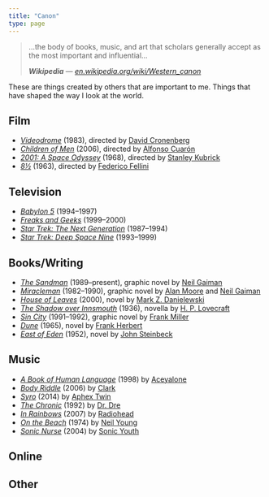 ```yaml
---
title: "Canon"
type: page
---
```


> …the body of books, music, and art that scholars generally accept as the most important and influential…
>
> ***Wikipedia*** — <cite>[en.wikipedia.org/wiki/Western\_canon][1]</cite>

These are things created by others that are important to me. Things that have shaped the way I look at the world.

## Film

- <cite>[Videodrome][2]</cite> (1983), directed by [David Cronenberg][3]
- <cite>[Children of Men][4]</cite> (2006), directed by [Alfonso Cuarón][5]
- <cite>[2001: A Space Odyssey][6]</cite> (1968), directed by [Stanley Kubrick][7]
- <cite>[8½][8]</cite> (1963), directed by [Federico Fellini][9]

## Television

- <cite>[Babylon 5][10]</cite> (1994–1997)
- <cite>[Freaks and Geeks][11]</cite> (1999–2000)
- <cite>[Star Trek: The Next Generation][12]</cite> (1987–1994)
- <cite>[Star Trek: Deep Space Nine][13]</cite> (1993–1999)

## Books/Writing

- <cite>[The Sandman][14]</cite> (1989–present), graphic novel by [Neil Gaiman][15]
- <cite>[Miracleman][16]</cite> (1982–1990), graphic novel by [Alan Moore][17] and [Neil Gaiman][18]
- <cite>[House of Leaves][19]</cite> (2000), novel by [Mark Z. Danielewski][20]
- <cite>[The Shadow over Innsmouth][21]</cite> (1936), novella by [H. P. Lovecraft][22]
- <cite>[Sin City][23]</cite> (1991–1992), graphic novel by [Frank Miller][24]
- <cite>[Dune][25]</cite> (1965), novel by [Frank Herbert][26]
- <cite>[East of Eden][27]</cite> (1952), novel by [John Steinbeck][28]

## Music

- <cite>[A Book of Human Language][29]</cite> (1998) by [Aceyalone][30]
- <cite>[Body Riddle][31]</cite> (2006) by [Clark][32]
- <cite>[Syro]()</cite> (2014) by [Aphex Twin][34]
- <cite>[The Chronic][35]</cite> (1992) by [Dr. Dre][36]
- <cite>[In Rainbows][37]</cite> (2007) by [Radiohead][38]
- <cite>[On the Beach][39]</cite> (1974) by [Neil Young][40]
- <cite>[Sonic Nurse][41]</cite> (2004) by [Sonic Youth][42]

## Online

## Other

[1]:	https://en.wikipedia.org/wiki/Western_canon
[2]:	https://en.wikipedia.org/wiki/Videodrome
[3]:	https://en.wikipedia.org/wiki/David_Cronenberg
[4]:	https://en.wikipedia.org/wiki/Children_of_Men
[5]:	https://en.wikipedia.org/wiki/Alfonso_Cuar%C3%B3n
[6]:	https://en.wikipedia.org/wiki/2001:_A_Space_Odyssey_(film)
[7]:	https://en.wikipedia.org/wiki/Stanley_Kubrick
[8]:	https://en.wikipedia.org/wiki/8%C2%BD
[9]:	https://en.wikipedia.org/wiki/Federico_Fellini
[10]:	https://en.wikipedia.org/wiki/Babylon_5
[11]:	https://en.wikipedia.org/wiki/Freaks_and_Geeks
[12]:	https://en.wikipedia.org/wiki/Star_Trek:_The_Next_Generation
[13]:	https://en.wikipedia.org/wiki/Star_Trek:_Deep_Space_Nine
[14]:	https://en.wikipedia.org/wiki/The_Sandman_(Vertigo)
[15]:	https://en.wikipedia.org/wiki/Neil_Gaiman
[16]:	https://en.wikipedia.org/wiki/Marvelman
[17]:	https://en.wikipedia.org/wiki/Alan_Moore
[18]:	https://en.wikipedia.org/wiki/Neil_Gaiman
[19]:	https://en.wikipedia.org/wiki/House_of_Leaves
[20]:	https://en.wikipedia.org/wiki/Mark_Z._Danielewski
[21]:	https://en.wikipedia.org/wiki/The_Shadow_over_Innsmouth
[22]:	https://en.wikipedia.org/wiki/H._P._Lovecraft
[23]:	https://en.wikipedia.org/wiki/Sin_City
[24]:	https://en.wikipedia.org/wiki/Frank_Miller_(comics)
[25]:	https://en.wikipedia.org/wiki/Dune_(novel)
[26]:	https://en.wikipedia.org/wiki/Frank_Herbert
[27]:	https://en.wikipedia.org/wiki/East_of_Eden_(novel)
[28]:	https://en.wikipedia.org/wiki/John_Steinbeck
[29]:	https://song.link/album/us/i/1138405620 "A Book of Human Language by Aceyalone"
[30]:	https://en.wikipedia.org/wiki/Aceyalone "Aceyalone - Wikipedia"
[31]:	https://song.link/album/us/i/185514015 "Body Riddle by Clark"
[32]:	https://en.wikipedia.org/wiki/Chris_Clark_(musician) "Clark - Wikipedia"
[34]:	https://en.wikipedia.org/wiki/Aphex_Twin
[35]:	https://song.link/album/us/i/6654037 "The Chronic by Dr. Dre"
[36]:	https://en.wikipedia.org/wiki/Dr._Dre
[37]:	https://song.link/album/us/i/1109714933 "In Rainbows by Radiohead"
[38]:	https://en.wikipedia.org/wiki/Radiohead
[39]:	https://song.link/album/us/i/1015732002 "On the Beach by Neil Young"
[40]:	https://en.wikipedia.org/wiki/Neil_Young
[41]:	https://song.link/album/us/i/1132249548 "Sonic Nurse by Sonic Youth"
[42]:	https://en.wikipedia.org/wiki/Sonic_Youth
